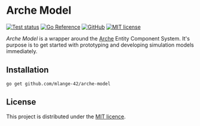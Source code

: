 # Arche Model

[![Test status](https://img.shields.io/github/actions/workflow/status/mlange-42/arche-model/tests.yml?branch=main&label=Tests&logo=github)](https://github.com/mlange-42/arche-model/actions/workflows/tests.yml)
[![Go Reference](https://pkg.go.dev/badge/github.com/mlange-42/arche-model.svg)](https://pkg.go.dev/github.com/mlange-42/arche-model)
[![GitHub](https://img.shields.io/badge/github-repo-blue?logo=github)](https://github.com/mlange-42/arche-model)
[![MIT license](https://img.shields.io/github/license/mlange-42/arche-model)](https://github.com/mlange-42/arche-model/blob/main/LICENSE)

*Arche Model* is a wrapper around the [Arche](https://github.com/mlange-42/arche) Entity Component System.
It's purpose is to get started with prototyping and developing simulation models immediately.

## Installation

```
go get github.com/mlange-42/arche-model
```

## License

This project is distributed under the [MIT licence](./LICENSE).
